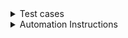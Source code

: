 <details> <summary>Test cases</summary>
  
 ## Positive Test cases
  1) Given patient Log in to ZoomCare or on Schedule ZoomCare page
  
     When patient select my location Portland, OR
  
     Then patient select illness/injury from drop down menu
  
     And patient select today's date June 23
  
     Then patient select Clinic Care
  
     Verify that user should be able to see the list of doctors with adress information and options for schedruling time.
  
  
  2) Given patient Log in to ZoomCare or on Schedule ZoomCare page
  
     When patient select my location Seattle, WA
  
     Then patient select illness/injury from drop down menu
     
     And patient click on the VideoCare
  
     Then patient select date June 24
  
     Verify that patient should be able to see the list of doctors address information and the time options for appointment 
    

  3) Given patient Log in to ZoomCare or on Schedule ZoomCare page
  
     When patient select my location Vienna, VA
  
     Then verify thta patient should see the message "We're not in your area yet—but we're growing almost as fast as we deliver care! Follow us on social to stay up-to-date on ZoomCare news, announcements and more. Want to see clinics outside of your region? Click below."
  
  4) Given patient Log in to ZoomCare or on Schedule ZoomCare page
  
     When patient select my location Salem, OR
  
     Then patient select illness/injury from drop down menu
      
     And patient select available date from calendar 
  
     Then patient click View Clinic Servises 
  
     And patient should be able to see the list of Services available at this clinic
  
   5) Given patient Log in to ZoomCare or on Schedule ZoomCare page
  
     When patient select my location Denver, CO
  
     Then patient select illness/injury from drop down menu
      
     And patient select available date from calendar 
  
     Then patient click View Clinic Servises 
  
     And patient should be able to see the list of Services available at this clinic
  
     Then patient click on the See More Details
  
     And verify that patient is able to see the list of cervices, doctors name and available time for making an appointment 
  
   6) Given patient Log in to ZoomCare or on Schedule ZoomCare page
  
     When patient select my location Boise, ID
      
     Then patient select Adult Covid-19 Screening
  
     Verify that patient doesn't have option Clinic Care and Chat Care
  
  7) Given patient Log in to ZoomCare or on Schedule ZoomCare
  
      When patient click on Info | $
  
      Then patient should be able to see a modal window with information about health insurance and estimated cost
  
  note: Modal window should be dismissed by clicking on any area outside of modal window, so user experience will improve. Currently you able to close it only when you click again on Info | $ button.
  
  8) Given patient Log in to ZoomCare or on Schedule ZoomCare page
  
    When patient select family medicine from drop down menu
  
    And patient select available date from calendar
  
    Then patient should be able to see the list of services available at this clinic on that particular day
     
     
  
  
  ## Negative Test cases 
  
  1) Given patient Log in to ZoomCare or on Schedule ZoomCare page
  
     When patient select my location Portland, OR
  
     Then patient select illness/injury from drop down menu
  
     And patient try to select past date June 20
  
     Verify that the past date is in read only mode
  
 
  </details>
  
     
    


<details> <summary>Automation Instructions</summary>
  Selenium, Java.
  
  1) 
    // first we need to connect required libraries to work with selelium webdriver
  
  
  
